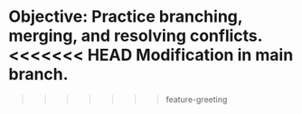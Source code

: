 Objective: Practice branching, merging, and resolving conflicts.
<<<<<<< HEAD
Modification in main branch.
=======
>>>>>>> feature-greeting
